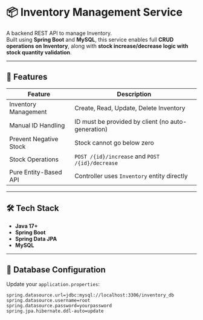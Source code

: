 # 📦 Inventory Management Service

A backend REST API to manage Inventory.  
Built using **Spring Boot** and **MySQL**, this service enables full **CRUD operations on Inventory**, along with **stock increase/decrease logic with stock quantity validation**.

---

## 🚀 Features

| Feature                | Description                                        |
|------------------------|----------------------------------------------------|
| Inventory Management   | Create, Read, Update, Delete Inventory             |
| Manual ID Handling     | ID must be provided by client (no auto-generation) |
| Prevent Negative Stock | Stock cannot go below zero                         |
| Stock Operations       | `POST /{id}/increase` and `POST /{id}/decrease`    |
| Pure Entity-Based API  | Controller uses `Inventory` entity directly        |

---

## 🛠️ Tech Stack

- **Java 17+**
- **Spring Boot**
- **Spring Data JPA**
- **MySQL**

---

## 📂 Database Configuration

Update your `application.properties`:

```properties
spring.datasource.url=jdbc:mysql://localhost:3306/inventory_db
spring.datasource.username=root
spring.datasource.password=yourpassword
spring.jpa.hibernate.ddl-auto=update
